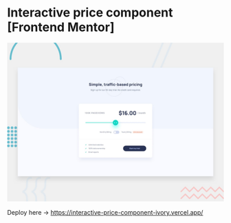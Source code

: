 # Interactive price component [Frontend Mentor]

![Design preview for the Interactive pricing component coding challenge](./design/desktop-preview.jpg)

Deploy here -> https://interactive-price-component-ivory.vercel.app/
